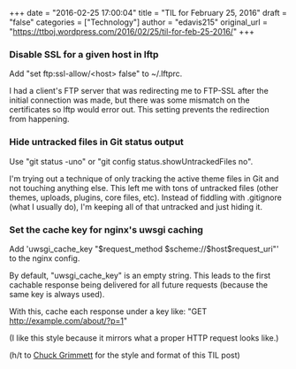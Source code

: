 +++
date = "2016-02-25 17:00:04"
title = "TIL for February 25, 2016"
draft = "false"
categories = ["Technology"]
author = "edavis215"
original_url = "https://ttboj.wordpress.com/2016/02/25/til-for-feb-25-2016/"
+++

<h3>Disable SSL for a given host in lftp</h3>
Add "set ftp:ssl-allow/&lt;host&gt; false" to ~/.lftprc.

I had a client's FTP server that was redirecting me to FTP-SSL after the initial connection was made, but there was some mismatch on the certificates so lftp would error out. This setting prevents the redirection from happening.
<h3>Hide untracked files in Git status output</h3>
Use "git status -uno" or "git config status.showUntrackedFiles no".

I'm trying out a technique of only tracking the active theme files in Git and not touching anything else. This left me with tons of untracked files (other themes, uploads, plugins, core files, etc). Instead of fiddling with .gitignore (what I usually do), I'm keeping all of that untracked and just hiding it.
<h3>Set the cache key for nginx's uwsgi caching</h3>
Add 'uwsgi_cache_key "$request_method $scheme://$host$request_uri"' to the nginx config.

By default, "uwsgi_cache_key" is an empty string. This leads to the first cachable response being delivered for all future requests (because the same key is always used).

With this, cache each response under a key like: "GET http://example.com/about/?p=1​"

(I like this style because it mirrors what a proper HTTP request looks like.)

(h/t to <a href="http://cagrimmett.com/til/">Chuck Grimmett</a> for the style and format of this TIL post)

